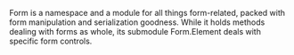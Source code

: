 Form is a namespace and a module for all things form-related, packed with form manipulation and serialization goodness. While it holds methods dealing with forms as whole, its submodule Form.Element deals with specific form controls.